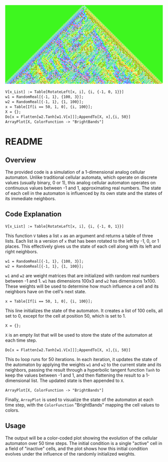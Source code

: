<img src="https://raw.githubusercontent.com/williamedwardhahn/HahnWolframCA/main/CA1.png" style="image-rendering: pixelated; width: 600px;">


```wolfram
V[x_List] := Table[RotateLeft[x, i], {i, {-1, 0, 1}}]
w1 = RandomReal[{-1, 1}, {100, 3}];
w2 = RandomReal[{-1, 1}, {1, 100}];
x = Table[If[i == 50, 1, 0], {i, 100}];
X = {};
Do[x = Flatten[w2.Tanh[w1.V[x]]];AppendTo[X, x],{i, 50}]
ArrayPlot[X, ColorFunction -> "BrightBands"]
```


# README

## Overview

The provided code is a simulation of a 1-dimensional analog cellular automaton. Unlike traditional cellular automata, which operate on discrete values (usually binary, 0 or 1), this analog cellular automaton operates on continuous values between -1 and 1, approximating real numbers. The state of each cell in the automaton is influenced by its own state and the states of its immediate neighbors.

## Code Explanation

```wolfram
V[x_List] := Table[RotateLeft[x, i], {i, {-1, 0, 1}}]
```
This function `V` takes a list `x` as an argument and returns a table of three lists. Each list is a version of `x` that has been rotated to the left by -1, 0, or 1 places. This effectively gives us the state of each cell along with its left and right neighbors.

```wolfram
w1 = RandomReal[{-1, 1}, {100, 3}];
w2 = RandomReal[{-1, 1}, {1, 100}];
```
`w1` and `w2` are weight matrices that are initialized with random real numbers between -1 and 1. `w1` has dimensions 100x3 and `w2` has dimensions 1x100. These weights will be used to determine how much influence a cell and its neighbors have on the cell's next state.

```wolfram
x = Table[If[i == 50, 1, 0], {i, 100}];
```
This line initializes the state of the automaton. It creates a list of 100 cells, all set to 0, except for the cell at position 50, which is set to 1.

```wolfram
X = {};
```
`X` is an empty list that will be used to store the state of the automaton at each time step.

```wolfram
Do[x = Flatten[w2.Tanh[w1.V[x]]];AppendTo[X, x],{i, 50}]
```
This `Do` loop runs for 50 iterations. In each iteration, it updates the state of the automaton by applying the weights `w1` and `w2` to the current state and its neighbors, passing the result through a hyperbolic tangent function `Tanh` to keep the values between -1 and 1, and then flattening the result to a 1-dimensional list. The updated state is then appended to `X`.

```wolfram
ArrayPlot[X, ColorFunction -> "BrightBands"]
```
Finally, `ArrayPlot` is used to visualize the state of the automaton at each time step, with the `ColorFunction` "BrightBands" mapping the cell values to colors.

## Usage

The output will be a color-coded plot showing the evolution of the cellular automaton over 50 time steps. The initial condition is a single "active" cell in a field of "inactive" cells, and the plot shows how this initial condition evolves under the influence of the randomly initialized weights.
